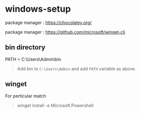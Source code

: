# windows-setup

package manager : https://chocolatey.org/

package manager : https://github.com/microsoft/winget-cli

## bin directory
PATH = C:\Users\Admin\bin
> Add bin to `C:\Users\Admin` and add `PATH` variable as above.

## winget
For perticular match
> winget install -e Microsoft.Powershell
